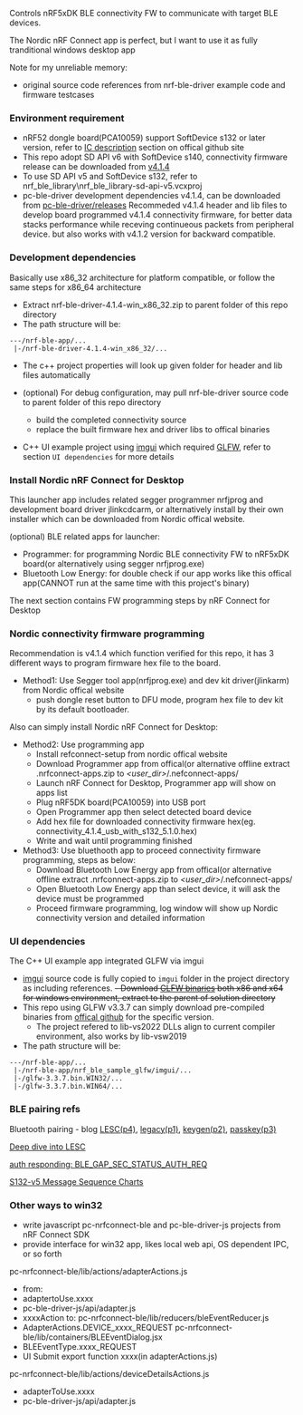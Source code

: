 Controls nRF5xDK BLE connectivity FW to communicate with target BLE devices.

The Nordic nRF Connect app is perfect, but I want to use it as fully tranditional windows desktop app

Note for my unreliable memory:
- original source code references from nrf-ble-driver example code and firmware testcases


### Environment requirement ###
- nRF52 dongle board(PCA10059) support SoftDevice s132 or later version, refer to [IC description](https://github.com/NordicSemiconductor/pc-ble-driver/tree/master#softdevice-and-ic) section on offical github site
- This repo adopt SD API v6 with SoftDevice s140, connectivity firmware release can be downloaded from [v4.1.4](https://github.com/NordicSemiconductor/pc-ble-driver/tree/v4.1.4-hex/hex/)
- To use SD API v5 and SoftDevice s132, refer to nrf_ble_library\nrf_ble_library-sd-api-v5.vcxproj
- pc-ble-driver development dependencies v4.1.4, can be downloaded from [pc-ble-driver/releases](https://github.com/NordicSemiconductor/pc-ble-driver/releases)
Recommeded v4.1.4 header and lib files to develop board programmed v4.1.4 connectivity firmware, for better data stacks performance while receving continueous packets from peripheral device. but also works with v4.1.2 version for backward compatible.


### Development dependencies ###
Basically use x86_32 architecture for platform compatible, or follow the same steps for x86_64 architecture
- Extract nrf-ble-driver-4.1.4-win_x86_32.zip to parent folder of this repo directory
- The path structure will be:
```
---/nrf-ble-app/...
 |-/nrf-ble-driver-4.1.4-win_x86_32/...
```
- The c++ project properties will look up given folder for header and lib files automatically
- (optional) For debug configuration, may pull nrf-ble-driver source code to parent folder of this repo directory
  - build the completed connectivity source
  - replace the built firmware hex and driver libs to offical binaries

- C++ UI example project using [imgui](https://github.com/ocornut/imgui) which required [GLFW](https://www.glfw.org/docs/3.3/index.html), refer to section `UI dependencies` for more details


### Install Nordic nRF Connect for Desktop ###
This launcher app includes related segger programmer nrfjprog and development board driver jlinkcdcarm,
or alternatively install by their own installer which can be downloaded from Nordic offical website.

(optional) BLE related apps for launcher:
- Programmer: for programming Nordic BLE connectivity FW to nRF5xDK board(or alternatively using segger nrfjprog.exe)
- Bluetooth Low Energy: for double check if our app works like this offical app(CANNOT run at the same time with this project's binary)

The next section contains FW programming steps by nRF Connect for Desktop


### Nordic connectivity firmware programming ###
Recommendation is v4.1.4 which function verified for this repo, it has 3 different ways to program firmware hex file to the board.

- Method1: Use Segger tool app(nrfjprog.exe) and dev kit driver(jlinkarm) from Nordic offical website
  - push dongle reset button to DFU mode, program hex file to dev kit by its default bootloader.

Also can simply install Nordic nRF Connect for Desktop:
- Method2: Use programming app
  - Install refconnect-setup from nordic offical website
  - Download Programmer app from offical(or alternative offline extract .nrfconnect-apps.zip to *<user_dir>*/.nefconnect-apps/
  - Launch nRF Connect for Desktop, Programmer app will show on apps list
  - Plug nRF5DK board(PCA10059) into USB port
  - Open Programmer app then select detected board device
  - Add hex file for downloaded connectivity firmware hex(eg. connectivity_4.1.4_usb_with_s132_5.1.0.hex)
  - Write and wait until programming finished
- Method3: Use bluethooth app to proceed connectivity firmware programming, steps as below:
  - Download Bluetooth Low Energy app from offical(or alternative offline extract .nrfconnect-apps.zip to *<user_dir>*/.nefconnect-apps/
  - Open Bluetooth Low Energy app than select device, it will ask the device must be programmed
  - Proceed firmware programming, log window will show up Nordic connectivity version and detailed information


### UI dependencies ###
The C++ UI example app integrated GLFW via imgui

- [imgui](https://github.com/ocornut/imgui) source code is fully copied to `imgui` folder in the project directory as including references.
<del>- Download [GLFW binaries](https://www.glfw.org/download.html) both x86 and x64 for windows environment, extract to the parent of solution directory</del>
- This repo using GLFW v3.3.7 can simply download pre-compiled binaries from [offical github](https://github.com/glfw/glfw/releases/) for the specific version.
  - The project refered to lib-vs2022 DLLs align to current compiler environment, also works by lib-vsw2019
- The path structure will be:
```
---/nrf-ble-app/...
 |-/nrf-ble-app/nrf_ble_sample_glfw/imgui/...
 |-/glfw-3.3.7.bin.WIN32/...
 |-/glfw-3.3.7.bin.WIN64/...
```

### BLE pairing refs ###
Bluetooth pairing - blog [LESC(p4)](https://www.bluetooth.com/blog/bluetooth-pairing-part-4/), [legacy(p1)](https://www.bluetooth.com/blog/bluetooth-pairing-passkey-entry/), [keygen(p2)](https://www.bluetooth.com/blog/bluetooth-pairing-part-2-key-generation-methods/), [passkey(p3)](https://www.bluetooth.com/blog/bluetooth-pairing-passkey-entry/)

[Deep dive into LESC](https://medium.com/rtone-iot-security/deep-dive-into-bluetooth-le-security-d2301d640bfc)

[auth responding: BLE_GAP_SEC_STATUS_AUTH_REQ](https://devzone.nordicsemi.com/f/nordic-q-a/16618/sd_ble_gap_encrypt-does-not-seem-to-encrypt-link-after-bonding-done)

[S132-v5 Message Sequence Charts](https://infocenter.nordicsemi.com/index.jsp?topic=%2Fcom.nordic.infocenter.s132.api.v5.0.0%2Fs132_msc_overview.html&cp=4_7_3_7_1)


### Other ways to win32 ###
- write javascript pc-nrfconnect-ble and pc-ble-driver-js projects from nRF Connect SDK
- provide interface for win32 app, likes local web api, OS dependent IPC, or so forth

pc-nrfconnect-ble/lib/actions/adapterActions.js
  - from:
  - adaptertoUse.xxxx
  - pc-ble-driver-js/api/adapter.js
  - xxxxAction to:
pc-nrfconnect-ble/lib/reducers/bleEventReducer.js
  - AdapterActions.DEVICE_xxxx_REQUEST
pc-nrfconnect-ble/lib/containers/BLEEventDialog.jsx
  - BLEEventType.xxxx_REQUEST
  - UI Submit export function xxxx(in adapterActions.js)

pc-nrfconnect-ble/lib/actions/deviceDetailsActions.js
  - adapterToUse.xxxx
  - pc-ble-driver-js/api/adapter.js


